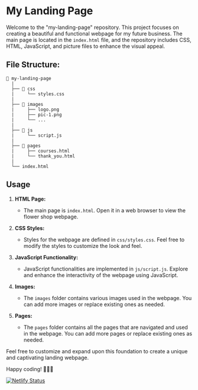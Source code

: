 # My Landing Page

Welcome to the "my-landing-page" repository. This project focuses on creating a beautiful and functional webpage for my future business. The main page is located in the `index.html` file, and the repository includes CSS, HTML, JavaScript, and picture files to enhance the visual appeal.

## File Structure:

```
📁 my-landing-page
  |
  ├── 📁 css
  |     └── styles.css
  |
  ├── 📁 images
  |     ├── logo.png
  |     ├── pic-1.png
  |     └── ...
  |
  ├── 📁 js
  |     └── script.js
  | 
  ├── 📁 pages
  |     ├── courses.html
  |     └── thank_you.html
  |
  └── index.html
```

## Usage

1. **HTML Page:**
   - The main page is `index.html`. Open it in a web browser to view the flower shop webpage.

2. **CSS Styles:**
   - Styles for the webpage are defined in `css/styles.css`. Feel free to modify the styles to customize the look and feel.

3. **JavaScript Functionality:**
   - JavaScript functionalities are implemented in `js/script.js`. Explore and enhance the interactivity of the webpage using JavaScript.

4. **Images:**
   - The `images` folder contains various images used in the webpage. You can add more images or replace existing ones as needed.

5. **Pages:**
   - The `pages` folder contains all the pages that are navigated and used in the webpage. You can add more pages or replace existing ones as needed.

Feel free to customize and expand upon this foundation to create a unique and captivating landing webpage.

Happy coding! 🌸🌼🌺

[![Netlify Status](https://api.netlify.com/api/v1/badges/be6258d1-0015-48be-8030-9f131710c66f/deploy-status)](https://app.netlify.com/sites/domaci-zadatak/deploys)
